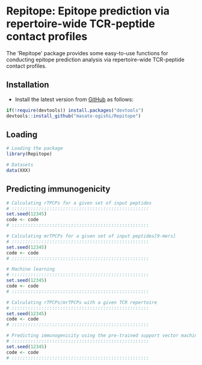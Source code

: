 Repitope: Epitope prediction via repertoire-wide TCR-peptide contact profiles
===============================================

The 'Repitope' package provides some easy-to-use functions for conducting epitope prediction analysis via repertoire-wide TCR-peptide contact profiles.

Installation
------------------------

-   Install the latest version from [GitHub](https://github.com/masato-ogishi/Repitope) as follows:

``` r
if(!require(devtools)) install.packages("devtools")
devtools::install_github("masato-ogishi/Repitope")
```

Loading
------------------

``` r
# Loading the package
library(Repitope)

# Datasets
data(XXX)
```

Predicting immunogenicity
-----------------------------------
``` r
# Calculating rTPCPs for a given set of input peptides
# :::::::::::::::::::::::::::::::::::::::::::::::::::
set.seed(12345)
code <- code
# :::::::::::::::::::::::::::::::::::::::::::::::::::

# Calculating mrTPCPs for a given set of input peptides[9-mers]
# :::::::::::::::::::::::::::::::::::::::::::::::::::
set.seed(12345)
code <- code
# :::::::::::::::::::::::::::::::::::::::::::::::::::

# Machine learning
# :::::::::::::::::::::::::::::::::::::::::::::::::::
set.seed(12345)
code <- code
# :::::::::::::::::::::::::::::::::::::::::::::::::::

# Calculating rTPCPs/mrTPCPs with a given TCR repertoire
# :::::::::::::::::::::::::::::::::::::::::::::::::::
set.seed(12345)
code <- code
# :::::::::::::::::::::::::::::::::::::::::::::::::::

# Predicting immunogenicity using the pre-trained support vector machine classifier
# :::::::::::::::::::::::::::::::::::::::::::::::::::
set.seed(12345)
code <- code
# :::::::::::::::::::::::::::::::::::::::::::::::::::

```
